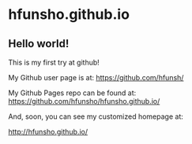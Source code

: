 # hfunsho.github.io

## Hello world!

This is my first try at github!

My Github user page is at: 
https://github.com/hfunsh/

My Github Pages repo can be found at:  
https://github.com/hfunsho/hfunsho.github.io/

And, soon, you can see my customized homepage at:

http://hfunsho.github.io/
